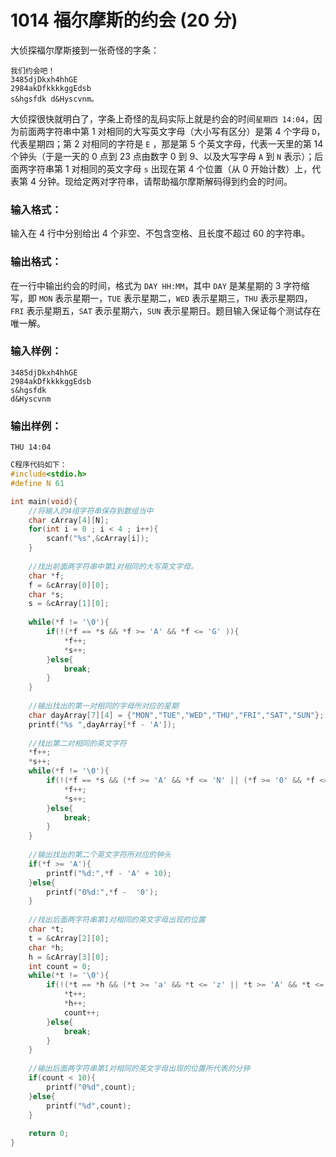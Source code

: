 # 1014 福尔摩斯的约会 (20 分)
大侦探福尔摩斯接到一张奇怪的字条：
```
我们约会吧！ 
3485djDkxh4hhGE 
2984akDfkkkkggEdsb 
s&hgsfdk d&Hyscvnm。
```
大侦探很快就明白了，字条上奇怪的乱码实际上就是约会的时间`星期四 14:04`，因为前面两字符串中第 1 对相同的大写英文字母（大小写有区分）是第 4 个字母 `D`，代表星期四；第 2 对相同的字符是 `E` ，那是第 5 个英文字母，代表一天里的第 14 个钟头（于是一天的 0 点到 23 点由数字 0 到 9、以及大写字母 `A` 到 `N` 表示）；后面两字符串第 1 对相同的英文字母 `s` 出现在第 4 个位置（从 0 开始计数）上，代表第 4 分钟。现给定两对字符串，请帮助福尔摩斯解码得到约会的时间。
### 输入格式：
输入在 4 行中分别给出 4 个非空、不包含空格、且长度不超过 60 的字符串。
### 输出格式：
在一行中输出约会的时间，格式为 `DAY HH:MM`，其中 `DAY` 是某星期的 3 字符缩写，即 `MON` 表示星期一，`TUE` 表示星期二，`WED` 表示星期三，`THU` 表示星期四，`FRI` 表示星期五，`SAT` 表示星期六，`SUN` 表示星期日。题目输入保证每个测试存在唯一解。
### 输入样例：
```
3485djDkxh4hhGE 
2984akDfkkkkggEdsb 
s&hgsfdk 
d&Hyscvnm
```
### 输出样例：
```
THU 14:04
```
```c
C程序代码如下：
#include<stdio.h>
#define N 61

int main(void){
    //将输入的4组字符串保存到数组当中 
    char cArray[4][N];
    for(int i = 0 ; i < 4 ; i++){
        scanf("%s",&cArray[i]);
    }
    
    //找出前面两字符串中第1对相同的大写英文字母。 
    char *f;
    f = &cArray[0][0];
    char *s;
    s = &cArray[1][0];
    
    while(*f != '\0'){
        if(!(*f == *s && *f >= 'A' && *f <= 'G' )){
            *f++;
            *s++;
        }else{
            break;
        }
    }
    
    //输出找出的第一对相同的字母所对应的星期 
    char dayArray[7][4] = {"MON","TUE","WED","THU","FRI","SAT","SUN"};
    printf("%s ",dayArray[*f - 'A']);
    
    //找出第二对相同的英文字符 
    *f++;
    *s++;
    while(*f != '\0'){
        if(!(*f == *s && (*f >= 'A' && *f <= 'N' || (*f >= '0' && *f <= '9') ) )){
            *f++;
            *s++;
        }else{
            break;
        }
    }
    
    //输出找出的第二个英文字符所对应的钟头
    if(*f >= 'A'){
        printf("%d:",*f - 'A' + 10);
    }else{
        printf("0%d:",*f -  '0');
    }
    
    //找出后面两字符串第1对相同的英文字母出现的位置 
    char *t;
    t = &cArray[2][0];
    char *h;
    h = &cArray[3][0];
    int count = 0;
    while(*t != '\0'){
        if(!(*t == *h && (*t >= 'a' && *t <= 'z' || *t >= 'A' && *t <= 'Z'))){
            *t++;
            *h++;
            count++;
        }else{
            break;
        }
    }
    
    //输出后面两字符串第1对相同的英文字母出现的位置所代表的分钟 
    if(count < 10){
        printf("0%d",count);
    }else{
        printf("%d",count);
    }
    
    return 0;
} 
```